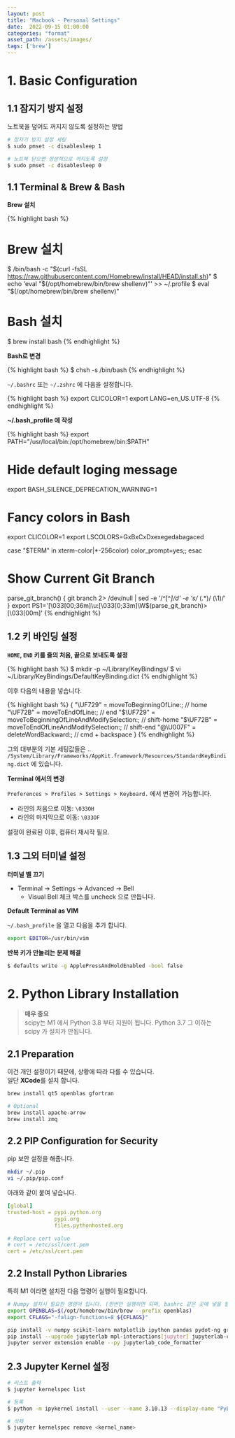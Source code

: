 ```yaml
---
layout: post
title: "Macbook - Personal Settings"
date:  2022-09-15 01:00:00
categories: "format"
asset_path: /assets/images/
tags: ['brew']
---
```



# 1. Basic Configuration


## 1.1 잠지기 방지 설정

노트북을 덮어도 꺼지지 않도록 설정하는 방법

```bash
# 잠자기 방지 설정 세팅
$ sudo pmset -c disablesleep 1

# 노트북 닫으면 정상적으로 꺼지도록 설정
$ sudo pmset -c disablesleep 0
```

## 1.1 Terminal & Brew & Bash

**Brew 설치**

{% highlight bash %}
# Brew 설치
$ /bin/bash -c "$(curl -fsSL https://raw.githubusercontent.com/Homebrew/install/HEAD/install.sh)"
$ echo 'eval "$(/opt/homebrew/bin/brew shellenv)"' >> ~/.profile
$ eval "$(/opt/homebrew/bin/brew shellenv)"

# Bash 설치
$ brew install bash
{% endhighlight %}


**Bash로 변경**

{% highlight bash %}
$ chsh -s /bin/bash
{% endhighlight %}


`~/.bashrc` 또는 `~/.zshrc` 에 다음을 설정합니다.

{% highlight bash %}
export CLICOLOR=1
export LANG=en_US.UTF-8
{% endhighlight %}


**~/.bash_profile 에 작성**

{% highlight bash %}
export PATH="/usr/local/bin:/opt/homebrew/bin:$PATH"

# Hide default loging message
export BASH_SILENCE_DEPRECATION_WARNING=1

# Fancy colors in Bash
export CLICOLOR=1
export LSCOLORS=GxBxCxDxexegedabagaced

case "$TERM" in
    xterm-color|*-256color) color_prompt=yes;;
esac

# Show Current Git Branch
parse_git_branch() {
    git branch 2> /dev/null | sed -e '/^[^*]/d' -e 's/* \(.*\)/ (\1)/'
}
export PS1='\[\033[00;36m\]\u:\[\033[0;33m\]\W$(parse_git_branch)>\[\033[00m\]'
{% endhighlight %}



## 1.2 키 바인딩 설정

**`HOME`, `END` 키를 줄의 처음, 끝으로 보내도록 설정**
 
{% highlight bash %}
$ mkdir -p ~/Library/KeyBindings/
$ vi ~/Library/KeyBindings/DefaultKeyBinding.dict
{% endhighlight %}

이후 다음의 내용을 넣습니다. 

{% highlight bash %}
{
    "\UF729"  = moveToBeginningOfLine:; // home
    "\UF72B"  = moveToEndOfLine:; // end
    "$\UF729" = moveToBeginningOfLineAndModifySelection:; // shift-home
    "$\UF72B" = moveToEndOfLineAndModifySelection:; // shift-end
    "@\U007F"  = deleteWordBackward:; // cmd + backspace
}
{% endhighlight %}

그외 대부분의 기본 세팅값들은 .. `/System/Library/Frameworks/AppKit.framework/Resources/StandardKeyBinding.dict` 에 있습니다.

**Terminal 에서의 변경**

`Preferences > Profiles > Settings > Keyboard.` 에서 변경이 가능합니다. 

 - 라인의 처음으로 이동: `\033OH`
 - 라인의 마지막으로 이동: `\033OF`


설정이 완료된 이후, 컴퓨터 재시작 필요.


## 1.3 그외 터미널 설정

**터미널 벨 끄기**

- Terminal -> Settings -> Advanced -> Bell
  - Visual Bell 체크 박스를 uncheck 으로 만듭니다. 



**Default Terminal as VIM**

`~/.bash_profile` 을 열고 다음을 추가 합니다. <br>

```bash
export EDITOR=/usr/bin/vim
```

**반복 키가 안눌리는 문제 해결**

```bash
$ defaults write -g ApplePressAndHoldEnabled -bool false
```

# 2. Python Library Installation

> **매우 중요** <br>
> scipy는 M1 에서 Python 3.8 부터 지원이 됩니다. 
> Python 3.7 그 이하는 scipy 가 설치가 안됩니다. 


## 2.1 Preparation

이건 개인 설정이기 때문에, 상황에 따라 다를 수 있습니다. <br>
일단 **XCode**를 설치 합니다. 

```bash
brew install qt5 openblas gfortran

# Optional
brew install apache-arrow
brew install zmq
```


## 2.2 PIP Configuration for Security

pip 보안 설정을 해줍니다. 

```bash
mkdir ~/.pip
vi ~/.pip/pip.conf
```

아래와 같이 붙여 넣습니다. 

```yaml
[global]
trusted-host = pypi.python.org
               pypi.org
               files.pythonhosted.org
  
# Replace cert value 
# cert = /etc/ssl/cert.pem
cert = /etc/ssl/cert.pem
```


## 2.2 Install Python Libraries

특히 M1 이라면 설치전 다음 명령어 실행이 필요합니다. 

```bash
# Numpy 설치시 필요한 명령어 입니다. (한번만 실행하면 되며, bashrc 같은 곳에 넣을 필요 없습니다.)
export OPENBLAS=$(/opt/homebrew/bin/brew --prefix openblas)
export CFLAGS="-falign-functions=8 ${CFLAGS}"

pip install -v numpy scikit-learn matplotlib ipython pandas pydot-ng graphviz 
pip install --upgrade jupyterlab mpl-interactions[jupyter] jupyterlab-code-formatter black isort autopep8
jupyter server extension enable --py jupyterlab_code_formatter
```

## 2.3 Jupyter Kernel 설정 

```bash
# 리스트 출력
$ jupyter kernelspec list

# 등록
$ python -m ipykernel install --user --name 3.10.13 --display-name "PyEnv 3.10.13"

# 삭제 
$ jupyter kernelspec remove <kernel_name> 
```